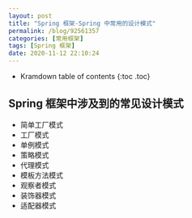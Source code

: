 ```yaml
---
layout: post
title: "Spring 框架-Spring 中常用的设计模式"
permalink: /blog/92561357
categories: [常用框架]
tags: [Spring 框架]
date: 2020-11-12 22:10:24
---
```


* Kramdown table of contents
{:toc .toc}
## Spring 框架中涉及到的常见设计模式

- 简单工厂模式
- 工厂模式
- 单例模式
- 策略模式
- 代理模式
- 模板方法模式
- 观察者模式
- 装饰器模式
- 适配器模式